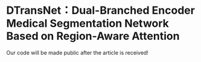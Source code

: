 # DTransNet：Dual-Branched Encoder Medical Segmentation Network Based on Region-Aware Attention
Our code will be made public after the article is received!
